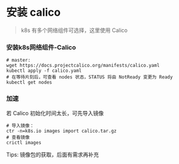 # 安装 calico

> k8s 有多个网络组件可选择，这里使用 Calico


### 安装k8s网络组件-Calico
```shell
# master:
wget https://docs.projectcalico.org/manifests/calico.yaml
kubectl apply -f calico.yaml
# 在等待片刻后，可查看 nodes 状态，STATUS 将由 NotReady 变更为 Ready
kubectl get nodes
```



### 加速
若 Calico 初始化时间太长，可先导入镜像
```shell
# 导入镜像：
ctr -n=k8s.io images import calico.tar.gz
# 查看镜像
crictl images
```

Tips: 镜像包的获取，后面有需求再补充

